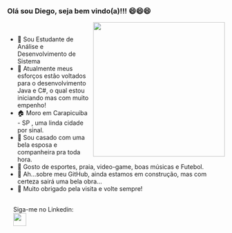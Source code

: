    ### Olá sou Diego, seja bem vindo(a)!!!  😄😄😄 

<img align="right" width="305" height="312" src="https://raw.githubusercontent.com/trepichio/trepichio/master/assets/code.gif">
<br>


-  🏢 Sou Estudante de Análise e Desenvolvimento de Sistema 
-  💪 Atualmente meus esforços estão voltados para o desenvolvimento Java e C#, o qual estou iniciando mas com muito empenho! 
-  🏠 Moro em Carapicuiba - SP , uma linda cidade por sinal.
-  💏 Sou casado com uma bela esposa e companheira pra toda hora.
-  🤔 Gosto de esportes, praia, video-game, boas músicas e Futebol. 
-  🚧 Ah...sobre meu GitHub, ainda estamos em construção, mas com certeza sairá uma bela obra...
-  👋 Muito obrigado pela visita e volte sempre!
<br>
       &emsp;Siga-me no Linkedin: <br>
&emsp;<a href="https://www.linkedin.com/in/diego-almeida-silva-almeida-945724127"><img width="30" height="30" src="https://cdn.worldvectorlogo.com/logos/linkedin-icon-2.svg"></a>
